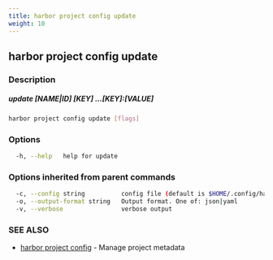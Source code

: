 ```yaml
---
title: harbor project config update
weight: 10
---
```

## harbor project config update

### Description

##### update [NAME|ID] [KEY] ...[KEY]:[VALUE]

```sh
harbor project config update [flags]
```

### Options

```sh
  -h, --help   help for update
```

### Options inherited from parent commands

```sh
  -c, --config string          config file (default is $HOME/.config/harbor-cli/config.yaml)
  -o, --output-format string   Output format. One of: json|yaml
  -v, --verbose                verbose output
```

### SEE ALSO

* [harbor project config](harbor-project-config.md)	 - Manage project metadata

